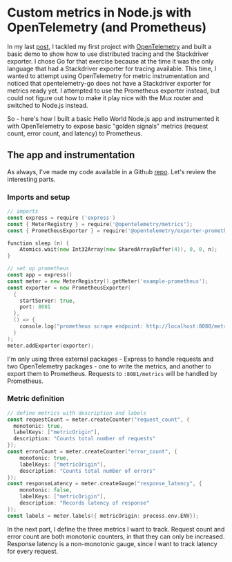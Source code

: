 # Custom metrics in Node.js with OpenTelemetry (and Prometheus)
In my last [post](https://dev.to/yurigrinshteyn/distributed-tracing-with-opentelemetry-in-go-473h), I tackled my first project with [OpenTelemetry](https://opentelemetry.io) and built a basic demo to show how to use distributed tracing and the Stackdriver exporter.  I chose Go for that exercise because at the time it was the only language that had a Stackdriver exporter for tracing available.  This time, I wanted to attempt using OpenTelemetry for metric instrumentation and noticed that opentelemetry-go does not have a Stackdriver exporter for metrics ready yet.  I attempted to use the Prometheus exporter instead, but could not figure out how to make it play nice with the Mux router and switched to Node.js instead.  

So - here's how I built a basic Hello World Node.js app and instrumented it with OpenTelemetry to expose basic "golden signals" metrics (request count, error count, and latency) to Prometheus.

## The app and instrumentation
As always, I've made my code available in a Github [repo](https://github.com/yuriatgoogle/stack-doctor/opentelemetry-metrics/demo).  Let's review the interesting parts.

### Imports and setup
```go
// imports
const express = require ('express')
const { MeterRegistry } = require('@opentelemetry/metrics');
const { PrometheusExporter } = require('@opentelemetry/exporter-prometheus');

function sleep (n) {
    Atomics.wait(new Int32Array(new SharedArrayBuffer(4)), 0, 0, n);
}

// set up prometheus 
const app = express()
const meter = new MeterRegistry().getMeter('example-prometheus');
const exporter = new PrometheusExporter(
  {
    startServer: true,
    port: 8081
  },
  () => {
    console.log("prometheus scrape endpoint: http://localhost:8080/metrics");
  }
);
meter.addExporter(exporter);
```

I'm only using three external packages - Express to handle requests and two OpenTelemetry packages - one to write the metrics, and another to export them to Prometheus.  Requests to `:8081/metrics` will be handled by Prometheus.

### Metric definition
```go
// define metrics with description and labels
const requestCount = meter.createCounter("request_count", {
  monotonic: true,
  labelKeys: ["metricOrigin"],
  description: "Counts total number of requests"
});
const errorCount = meter.createCounter("error_count", {
    monotonic: true,
    labelKeys: ["metricOrigin"],
    description: "Counts total number of errors"
});
const responseLatency = meter.createGauge("response_latency", {
    monotonic: false,
    labelKeys: ["metricOrigin"],
    description: "Records latency of response"
});
const labels = meter.labels({ metricOrigin: process.env.ENV});
```
In the next part, I define the three metrics I want to track.  Request count and error count are both monotonic counters, in that they can only be increased.  Response latency is a non-monotonic gauge, since I want to track latency for every request.  